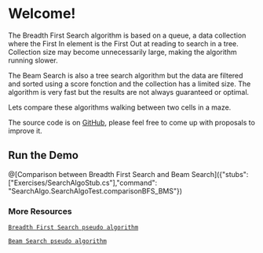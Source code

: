 # Welcome!

The Breadth First Search algorithm is based on a queue, a data collection where the First In element is the First Out at reading to search in a tree. Collection size may become unnecessarily large, making the algorithm running slower.

The Beam Search is also a tree search algorithm but the data are filtered and sorted using a score fonction and the collection has a limited size. The algorithm is very fast but the results are not always guaranteed or optimal.

Lets compare these algorithms walking between two cells in a maze.

The source code is on [GitHub](https://github.com/iadevoops/playground-0ouC8yGM), please feel free to come up with proposals to improve it.

## Run the Demo

@[Comparison between Breadth First Search and Beam Search]({"stubs": ["Exercises/SearchAlgoStub.cs"],"command": "SearchAlgo.SearchAlgoTest.comparisonBFS_BMS"})

### More Resources 

[`Breadth First Search pseudo algorithm`](https://en.wikipedia.org/wiki/Breadth-first_search#Pseudocode)

[`Beam Search pseudo algorithm`](http://jhave.org/algorithms/graphs/beamsearch/beamsearch.shtml)
